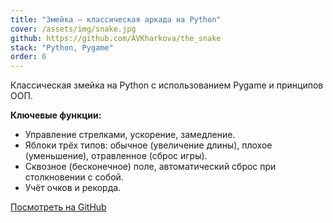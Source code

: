 ```yaml
---
title: "Змейка — классическая аркада на Python"
cover: /assets/img/snake.jpg
github: https://github.com/AVKharkova/the_snake
stack: "Python, Pygame"
order: 6
---
```


Классическая змейка на Python с использованием Pygame и принципов ООП.

**Ключевые функции:**
- Управление стрелками, ускорение, замедление.
- Яблоки трёх типов: обычное (увеличение длины), плохое (уменьшение), отравленное (сброс игры).
- Сквозное (бесконечное) поле, автоматический сброс при столкновении с собой.
- Учёт очков и рекорда.

[Посмотреть на GitHub](https://github.com/AVKharkova/the_snake)
